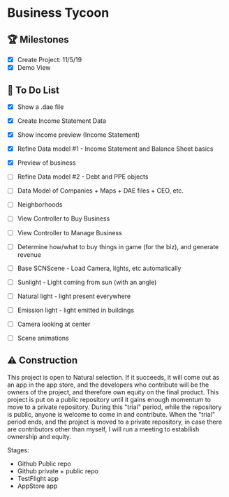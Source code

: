 #  Business Tycoon

## 🏆 Milestones

- [X] Create Project: 11/5/19
- [X] Demo View

## 📝 To Do List

- [X] Show a .dae file
- [X] Create Income Statement Data
- [X] Show income preview (Income Statement)

- [X] Refine Data model #1 - Income Statement and Balance Sheet basics
- [X] Preview of business

- [ ] Refine Data model #2 - Debt and PPE objects
- [ ] Data Model of Companies + Maps + DAE files + CEO, etc.
- [ ] Neighborhoods

- [ ] View Controller to Buy Business
- [ ] View Controller to Manage Business
- [ ] Determine how/what to buy things in game (for the biz), and generate revenue

- [ ] Base SCNScene - Load Camera, lights, etc automatically
- [ ] Sunlight - Light coming from sun (with an angle)
- [ ] Natural light - light present everywhere
- [ ] Emission light - light emitted in buildings
- [ ] Camera looking at center
- [ ] Scene animations

## ⚠️ Construction

This project is open to Natural selection. If it succeeds, it will come out as an app in the app store, and the developers who contribute will be the owners of the project, and therefore own equity on the final product.
This project is put on a public repository until it gains enough momentum to move to a private repository.
During this "trial" period, while the repository is public, anyone is welcome to come in and contribute.
When the "trial" period ends, and the project is moved to a private repository, in case there are contributors other than myself, I will run a meeting to estabilish ownership and equity.

Stages:
- Github Public repo
- Github private + public repo
- TestFlight app
- AppStore app
